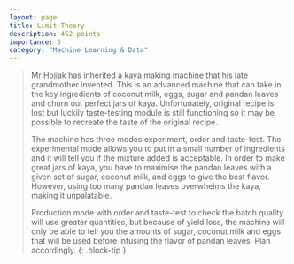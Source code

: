 ```yaml
---
layout: page
title: Limit Theory
description: 452 points
importance: 3
category: "Machine Learning & Data"
---
```


> Mr Hojiak has inherited a kaya making machine that his late grandmother invented. This is an advanced machine that can take in the key ingredients of coconut milk, eggs, sugar and pandan leaves and churn out perfect jars of kaya. Unfortunately, original recipe is lost but luckily taste-testing module is still functioning so it may be possible to recreate the taste of the original recipe.
>
> The machine has three modes experiment, order and taste-test. The experimental mode allows you to put in a small number of ingredients and it will tell you if the mixture added is acceptable. In order to make great jars of kaya, you have to maximise the pandan leaves with a given set of sugar, coconut milk, and eggs to give the best flavor. However, using too many pandan leaves overwhelms the kaya, making it unpalatable.
>
> Production mode with order and taste-test to check the batch quality will use greater quantities, but because of yield loss, the machine will only be able to tell you the amounts of sugar, coconut milk and eggs that will be used before infusing the flavor of pandan leaves. Plan accordingly.
{: .block-tip }
